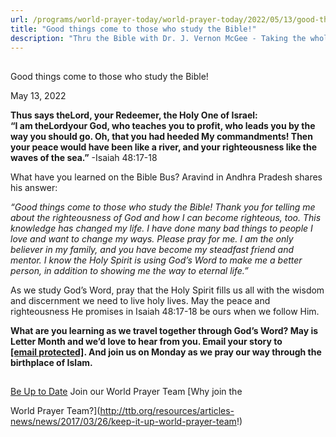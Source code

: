 ```yaml
---
url: /programs/world-prayer-today/world-prayer-today/2022/05/13/good-things-come-to-those-who-study-the-bible!
title: "Good things come to those who study the Bible!"
description: "Thru the Bible with Dr. J. Vernon McGee - Taking the whole Word to the whole world"
---
```







## 
 Good things come to those who study the Bible!


May 13, 2022




**Thus says the****Lord****, your Redeemer, the Holy One of Israel: “I am the****Lord****your God, who teaches you to profit, who leads you by the way you should go. Oh, that you had heeded My commandments! Then your peace would have been like a river, and your righteousness like the waves of the sea.”** -Isaiah 48:17-18

What have you learned on the Bible Bus? Aravind in Andhra Pradesh shares his answer:

*“Good things come to those who study the Bible! Thank you for telling me about the righteousness of God and how I can become righteous, too. This knowledge has changed my life. I have done many bad things to people I love and want to change my ways. Please pray for me. I am the only believer in my family, and you have become my steadfast friend and mentor. I know the Holy Spirit is using God’s Word to make me a better person, in addition to showing me the way to eternal life.”*

As we study God’s Word, pray that the Holy Spirit fills us all with the wisdom and discernment we need to live holy lives. May the peace and righteousness He promises in Isaiah 48:17-18 be ours when we follow Him.

**What are you learning as we travel together through God’s Word? May is Letter Month and we’d love to hear from you. Email your story to** [**[email protected]**](/cdn-cgi/l/email-protection#72303b303e37302721322626305c1d0015)**. And join us on Monday as we pray our way through the birthplace of Islam.**







## 




[Be Up to Date](http://feeds.feedburner.com/WorldPrayerToday "World Prayer Today RSS Feed")
Join our World Prayer Team
[Why join the  

World Prayer Team?](http://ttb.org/resources/articles-news/news/2017/03/26/keep-it-up-world-prayer-team!)




